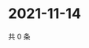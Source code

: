 # 2021-11-14

共 0 条

<!-- BEGIN WEIBO -->
<!-- 最后更新时间 Sun Nov 14 2021 08:39:42 GMT+0800 (China Standard Time) -->

<!-- END WEIBO -->
